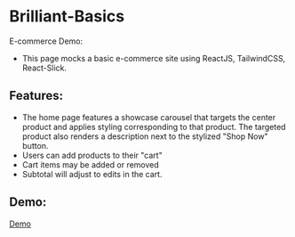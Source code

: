 # Brilliant-Basics
E-commerce Demo:
- This page mocks a basic e-commerce site using ReactJS, TailwindCSS, React-Slick.

Features:
-
- The home page features a showcase carousel that targets the center product and applies styling corresponding to that product. 
The targeted product also renders a description next to the stylized "Shop Now" button.
- Users can add products to their "cart"
- Cart items may be added or removed
- Subtotal will adjust to edits in the cart.

Demo: 
-
[Demo](https://marcelo-hernandez.github.io/Brilliant-Basics/)
